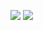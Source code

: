 [![](https://i.imgur.com/n32QfNy.png)](https://yell0wsuit.github.io/html5-games/games/chrome-dino/) [![]((https://user-images.githubusercontent.com/92345527/167954101-e8431588-abd5-4702-9473-f56ea54bf679.png))](https://yell0wsuit.github.io/html5-games/games/cut-the-rope/) 
